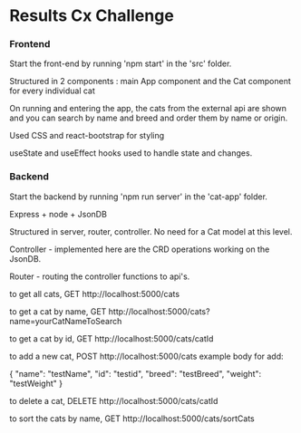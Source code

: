 # Results Cx Challenge

### Frontend

Start the front-end by running 'npm start' in the 'src' folder.

Structured in 2 components : main App component and the Cat component for every individual cat

On running and entering the app, the cats from the external api are shown and you can search by name and breed and order them by name or origin.

Used CSS and react-bootstrap for styling

useState and useEffect hooks used to handle state and changes.

### Backend

Start the backend by running 'npm run server' in the 'cat-app' folder.

Express + node + JsonDB

Structured in server, router, controller. No need for a Cat model at this level.

Controller - implemented here are the CRD operations working on the JsonDB.

Router - routing the controller functions to api's.

to get all cats, GET http://localhost:5000/cats

to get a cat by name, GET http://localhost:5000/cats?name=yourCatNameToSearch

to get a cat by id, GET http://localhost:5000/cats/catId

to add a new cat, POST http://localhost:5000/cats 
example body for add: 

{
    "name": "testName",
    "id": "testid",
    "breed": "testBreed",
    "weight": "testWeight"
}

to delete a cat, DELETE http://localhost:5000/cats/catId

to sort the cats by name, GET http://localhost:5000/cats/sortCats
